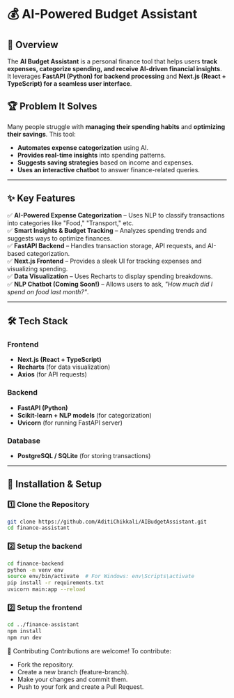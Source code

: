 # 💰 AI-Powered Budget Assistant

## 🚀 Overview

The **AI Budget Assistant** is a personal finance tool that helps users **track expenses, categorize spending, and receive AI-driven financial insights**. It leverages **FastAPI (Python) for backend processing** and **Next.js (React + TypeScript) for a seamless user interface**.

## 🏆 Problem It Solves

Many people struggle with **managing their spending habits** and **optimizing their savings**. This tool:

- **Automates expense categorization** using AI.
- **Provides real-time insights** into spending patterns.
- **Suggests saving strategies** based on income and expenses.
- **Uses an interactive chatbot** to answer finance-related queries.

---

## ✨ Key Features

✅ **AI-Powered Expense Categorization** – Uses NLP to classify transactions into categories like "Food," "Transport," etc.  
✅ **Smart Insights & Budget Tracking** – Analyzes spending trends and suggests ways to optimize finances.  
✅ **FastAPI Backend** – Handles transaction storage, API requests, and AI-based categorization.  
✅ **Next.js Frontend** – Provides a sleek UI for tracking expenses and visualizing spending.  
✅ **Data Visualization** – Uses Recharts to display spending breakdowns.  
✅ **NLP Chatbot (Coming Soon!)** – Allows users to ask, _"How much did I spend on food last month?"_.

---

## 🛠️ Tech Stack

### **Frontend**

- **Next.js (React + TypeScript)**
- **Recharts** (for data visualization)
- **Axios** (for API requests)

### **Backend**

- **FastAPI (Python)**
- **Scikit-learn + NLP models** (for categorization)
- **Uvicorn** (for running FastAPI server)

### **Database**

- **PostgreSQL / SQLite** (for storing transactions)

---

## 🔧 Installation & Setup

### **1️⃣ Clone the Repository**

```sh
git clone https://github.com/AditiChikkali/AIBudgetAssistant.git
cd finance-assistant
```
### **2️⃣ Setup the backend**
```sh
cd finance-backend
python -m venv env
source env/bin/activate  # For Windows: env\Scripts\activate
pip install -r requirements.txt
uvicorn main:app --reload
```

### **2️⃣ Setup the frontend**
```sh
cd ../finance-assistant
npm install
npm run dev
```

🤝 Contributing
Contributions are welcome! To contribute:

- Fork the repository.
- Create a new branch (feature-branch).
- Make your changes and commit them.
- Push to your fork and create a Pull Request.

